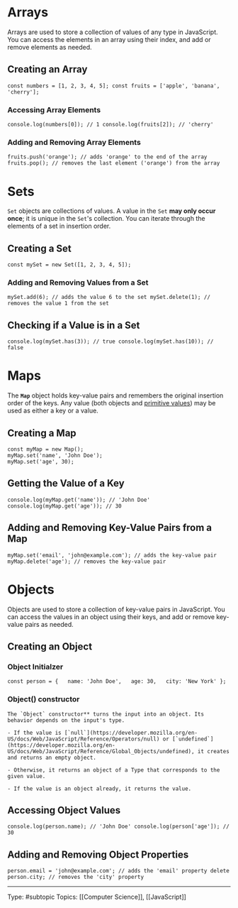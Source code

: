 # Arrays

Arrays are used to store a collection of values of any type in JavaScript. You can access the elements in an array using their index, and add or remove elements as needed.

## Creating an Array

```
const numbers = [1, 2, 3, 4, 5]; const fruits = ['apple', 'banana', 'cherry'];
```

### Accessing Array Elements

```
console.log(numbers[0]); // 1 console.log(fruits[2]); // 'cherry'
```

### Adding and Removing Array Elements

```
fruits.push('orange'); // adds 'orange' to the end of the array fruits.pop(); // removes the last element ('orange') from the array
```

# Sets

`Set` objects are collections of values. A value in the `Set` **may only occur once**; it is unique in the `Set`'s collection. You can iterate through the elements of a set in insertion order.

## Creating a Set

```
const mySet = new Set([1, 2, 3, 4, 5]);

```
### Adding and Removing Values from a Set

```
mySet.add(6); // adds the value 6 to the set mySet.delete(1); // removes the value 1 from the set
```

## Checking if a Value is in a Set

```
console.log(mySet.has(3)); // true console.log(mySet.has(10)); // false
```

# Maps

The **`Map`** object holds key-value pairs and remembers the original insertion order of the keys. Any value (both objects and [primitive values](https://developer.mozilla.org/en-US/docs/Glossary/Primitive)) may be used as either a key or a value.

## Creating a Map

```
const myMap = new Map(); 
myMap.set('name', 'John Doe'); 
myMap.set('age', 30);
```

## Getting the Value of a Key

```
console.log(myMap.get('name')); // 'John Doe' console.log(myMap.get('age')); // 30
```

## Adding and Removing Key-Value Pairs from a Map

```
myMap.set('email', 'john@example.com'); // adds the key-value pair myMap.delete('age'); // removes the key-value pair
```

# Objects

Objects are used to store a collection of key-value pairs in JavaScript. You can access the values in an object using their keys, and add or remove key-value pairs as needed.

## Creating an Object

### Object Initialzer

```
const person = {   name: 'John Doe',   age: 30,   city: 'New York' };
```

### Object() constructor

```
The `Object` constructor** turns the input into an object. Its behavior depends on the input's type.

- If the value is [`null`](https://developer.mozilla.org/en-US/docs/Web/JavaScript/Reference/Operators/null) or [`undefined`](https://developer.mozilla.org/en-US/docs/Web/JavaScript/Reference/Global_Objects/undefined), it creates and returns an empty object.
  
- Otherwise, it returns an object of a Type that corresponds to the given value.
  
- If the value is an object already, it returns the value.
```

## Accessing Object Values

```
console.log(person.name); // 'John Doe' console.log(person['age']); // 30
```

## Adding and Removing Object Properties

```
person.email = 'john@example.com'; // adds the 'email' property delete person.city; // removes the 'city' property
```


___
Type: #subtopic 
Topics: [[Computer Science]], [[JavaScript]]

